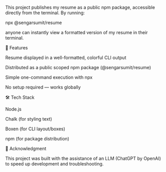 This project publishes my resume as a public npm package, accessible directly from the terminal. By running:

npx @sengarsumit/resume


anyone can instantly view a formatted version of my resume in their terminal.


🚀 Features

Resume displayed in a well-formatted, colorful CLI output

Distributed as a public scoped npm package (@sengarsumit/resume)

Simple one-command execution with npx

No setup required — works globally


🛠️ Tech Stack

Node.js

Chalk (for styling text)

Boxen (for CLI layout/boxes)

npm (for package distribution)


🤝 Acknowledgment

This project was built with the assistance of an LLM (ChatGPT by OpenAI) to speed up development and troubleshooting.

